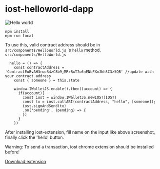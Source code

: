 # iost-helloworld-dapp

![Hello world](/iost-sampledapp.gif)

```
npm install
npm run local
```

To use this, valid contract address should be in `src/components/HelloWorld.js` 's `hello` method.
`src/components/HelloWorld.js`
```
  hello = () => {
    const contractAddress = 'ContractEuBvAH3ruoB4zC8b9jMRrBxT7u6nENbFXmJhhSC3z5QB' //update with your contract address
    const { someone } = this.state

    window.IWalletJS.enable().then((account) => {
      if(account){
        const iost = window.IWalletJS.newIOST(IOST)
        const tx = iost.callABI(contractAddress, "hello", [someone]);
        iost.signAndSend(tx)
        .on('pending', (pending) => {
        })
      }
    })
```

After installing iost-extension, fill name on the input like above screenshot, finally click the 'hello' button.

Warning: To send a transaction, iost chrome extension should be installed before! 

[Download extension](https://chrome.google.com/webstore/detail/kedmnhnnafebhgojijhcfbonfkbppmkk)
